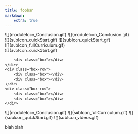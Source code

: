 ```yaml
---
title: foobar
markdown:
    extra: true
---
```


<div class="boxer" markdown="1">
	<div class="box-row">
		<div class="box">
            <div class="box-top-row">
                <div class="big-box-top" markdown="1">![](moduleIcon_Conclusion.gif)  ![](moduleIcon_Conclusion.gif) </div>
            </div>
            <div class="box-bottom-row">
                <div class="small-box-bottom">![](subIcon_quickStart.gif)  ![](subIcon_quickStart.gif)</div>
                <div class="small-box-bottom" markdown="1">![](subIcon_fullCurriculum.gif)</div>
                <div class="small-box-bottom">![](subIcon_quickStart.gif)</div>
            </div>
        </div>
            
		<div class="box"></div>
	</div>
	<div class="box-row">
		<div class="box"></div>
		<div class="box"></div>
	</div>
	<div class="box-row">
		<div class="box"></div>
		<div class="box"></div>
	</div>
</div>
 ![](moduleIcon_Conclusion.gif)
![](subIcon_fullCurriculum.gif)
![](subIcon_quickStart.gif)
![](subIcon_videos.gif)

blah blah
